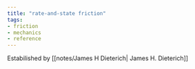 ```yaml
---
title: "rate-and-state friction"
tags: 
- friction
- mechanics
- reference
---
```


Estabilished by [[notes/James H Dieterich| James H. Dieterich]]
